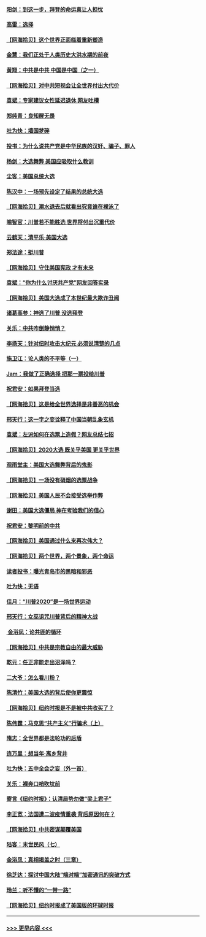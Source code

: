 #### [阳剑：到这一步，拜登的命运真让人担忧](../pages/nsc993/n12549093.md?t=11150002) 
#### [高雷：选择](../pages/nsc993/n12549087.md?t=11150002) 
#### [【网海拾贝】这个世界正面临着重新塑造](../pages/nsc993/n12548326.md?t=11150002) 
#### [金慧：我们正处于人类历史大洪水期的前夜](../pages/nsc993/n12547914.md?t=11150002) 
#### [黄翔：中共是中共 中国是中国（之一）](../pages/nsc993/n12547576.md?t=11150002) 
#### [【网海拾贝】对中共短视会让全世界付出大代价](../pages/nsc993/n12546043.md?t=11150002) 
#### [袁斌：专家建议女性延迟退休 网友吐槽](../pages/nsc993/n12545424.md?t=11150002) 
#### [郑纯青：良知醒无畏](../pages/nsc993/n12545394.md?t=11150002) 
#### [吐为快：墙国梦碎](../pages/nsc993/n12545309.md?t=11150002) 
#### [投书：为什么说共产党是中华民族的汉奸、骗子、罪人](../pages/nsc993/n12545089.md?t=11150002) 
#### [杨剑：大选舞弊 美国应吸取什么教训](../pages/nsc993/n12543937.md?t=11150002) 
#### [尘客：美国总统大选](../pages/nsc993/n12543828.md?t=11150002) 
#### [陈汉中：一场预先设定了结果的总统大选](../pages/nsc993/n12543564.md?t=11150002) 
#### [【网海拾贝】潮水退去后就看出究竟谁在裸泳了](../pages/nsc993/n12543321.md?t=11150002) 
#### [喻智官：川普若不能胜选 世界将付出沉重代价](../pages/nsc993/n12541352.md?t=11150002) 
#### [云鹤天：清平乐‧美国大选](../pages/nsc993/n12540916.md?t=11150002) 
#### [郑法途：挺川普](../pages/nsc993/n12540898.md?t=11150002) 
#### [【网海拾贝】守住美国宪政 才有未来](../pages/nsc993/n12540423.md?t=11150002) 
#### [袁斌：“你为什么讨厌共产党”网友回答实录](../pages/nsc993/n12540208.md?t=11150002) 
#### [【网海拾贝】美国大选成了本世纪最大欺诈丑闻](../pages/nsc993/n12538029.md?t=11150002) 
#### [诸葛高参：神选了川普 没选拜登](../pages/nsc993/n12537664.md?t=11150002) 
#### [关乐：中共咋倒静悄悄？](../pages/nsc993/n12537615.md?t=11150002) 
#### [李扬天：针对纽时攻击大纪元 必须说清楚的几点](../pages/nsc993/n12536001.md?t=11150002) 
#### [施卫江：论人类的不平等（一）](../pages/nsc993/n12535700.md?t=11150002) 
#### [Jam：我做了正确选择 把那一票投给川普](../pages/nsc993/n12535743.md?t=11150002) 
#### [祝君安：如果拜登当选](../pages/nsc993/n12535726.md?t=11150002) 
#### [【网海拾贝】这是给全世界选择是非善恶的机会](../pages/nsc993/n12535061.md?t=11150002) 
#### [邢天行：这一字之变诠释了中国当朝乱象玄机](../pages/nsc993/n12533446.md?t=11150002) 
#### [袁斌：左派如何在选票上造假？网友总结七招](../pages/nsc993/n12533180.md?t=11150002) 
#### [【网海拾贝】2020大选 既关乎美国 更关乎世界](../pages/nsc993/n12533161.md?t=11150002) 
#### [观雨堂主：美国大选舞弊背后的鬼影](../pages/nsc993/n12533153.md?t=11150002) 
#### [【网海拾贝】一场没有硝烟的选票战争](../pages/nsc993/n12531883.md?t=11150002) 
#### [【网海拾贝】美国人民不会接受选举作弊](../pages/nsc993/n12528850.md?t=11150002) 
#### [谢田：美国大选僵局 神在考验我们的信心](../pages/nsc993/n12527932.md?t=11150002) 
#### [祝君安：黎明前的中共](../pages/nsc993/n12524071.md?t=11150002) 
#### [【网海拾贝】美国通过什么来再次伟大？](../pages/nsc993/n12523844.md?t=11150002) 
#### [【网海拾贝】两个世界，两个景象，两个命运](../pages/nsc993/n12521419.md?t=11150002) 
#### [读者投书：曝光青岛市的黑暗和邪恶](../pages/nsc993/n12520988.md?t=11150002) 
#### [吐为快：无语](../pages/nsc993/n12518588.md?t=11150002) 
#### [佳月：“川普2020”是一场世界运动](../pages/nsc993/n12518581.md?t=11150002) 
#### [邢天行：女巫诅咒川普背后的精神大战](../pages/nsc993/n12517257.md?t=11150002) 
#### [ 金浴凤：论共匪的循环](../pages/nsc993/n12517133.md?t=11150002) 
#### [【网海拾贝】中共是宗教自由的最大威胁](../pages/nsc993/n12516879.md?t=11150002) 
#### [乾元：任正非能走出沼泽吗？](../pages/nsc993/n12515831.md?t=11150002) 
#### [二大爷：怎么看川粉？](../pages/nsc993/n12515820.md?t=11150002) 
#### [陈清竹：美国大选的背后使你更震惊](../pages/nsc993/n12515589.md?t=11150002) 
#### [【网海拾贝】纽约时报是不是被中共收买了？](../pages/nsc993/n12515122.md?t=11150002) 
#### [陈伟霆：马克思“共产主义”行骗术（上）](../pages/nsc993/n12510217.md?t=11150002) 
#### [隋志：全世界都是法轮功的后盾](../pages/nsc993/n12510636.md?t=11150002) 
#### [连万里：想当年‧离乡背井](../pages/nsc993/n12510623.md?t=11150002) 
#### [吐为快：五中全会之妄（外一首）](../pages/nsc993/n12510470.md?t=11150002) 
#### [关乐：裸奔口哨吹坟前](../pages/nsc993/n12510403.md?t=11150002) 
#### [寄言《纽约时报》：认清局势勿做“梁上君子”](../pages/nsc993/n12510042.md?t=11150002) 
#### [李正宽：法国遭二波疫情重袭 背后原因何在？](../pages/nsc993/n12509971.md?t=11150002) 
#### [【网海拾贝】中共密谋颠覆美国](../pages/nsc993/n12509816.md?t=11150002) 
#### [陆客：末世民风（七）](../pages/nsc993/n12507822.md?t=11150002) 
#### [金浴凤：真相揭盖之时（三章）](../pages/nsc993/n12507804.md?t=11150002) 
#### [徐芝达：探讨中国大陆“端对端”加密通讯的突破方式](../pages/nsc993/n12507682.md?t=11150002) 
#### [玲兰：听不懂的“一带一路”](../pages/nsc993/n12507669.md?t=11150002) 
#### [【网海拾贝】纽约时报成了美国版的环球时报](../pages/nsc993/n12507053.md?t=11150002) 

----
#### [ >>> 更早内容 <<< ](../indexes/nsc993-earlier.md)

